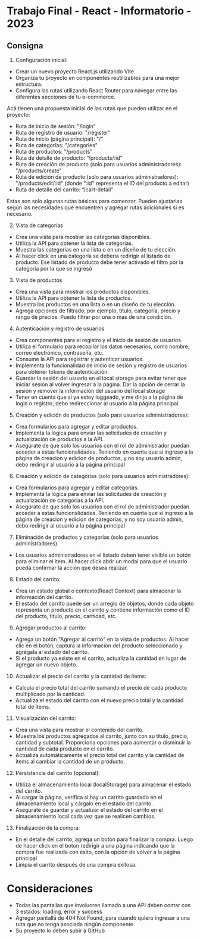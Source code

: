# Trabajo Final - React - Informatorio - 2023
## Consigna


1. Configuración inicial:

- Crear un nuevo proyecto React.js utilizando Vite.
- Organiza tu proyecto en componentes reutilizables para una mejor estructura.
- Configura las rutas utilizando React Router para navegar entre las diferentes
secciones de tu e-commerce.

Acá tienen una propuesta inicial de las rutas que pueden utilizar en el proyecto:

- Ruta de inicio de sesión: "/login"
- Ruta de registro de usuario: "/register"
- Ruta de inicio (página principal): "/"
- Ruta de categorías: "/categories"
- Ruta de productos: "/products"
- Ruta de detalle de producto: “/products/:id”
- Ruta de creación de producto (solo para usuarios administradores):
"/products/create"
- Ruta de edición de producto (solo para usuarios administradores):
"/products/edit/:id" (donde ":id" representa el ID del producto a editar)
- Ruta de detalle del carrito: “/cart-detail”

Estas son solo algunas rutas básicas para comenzar. Pueden ajustarlas según las
necesidades que encuentren y agregar rutas adicionales si es necesario.

2. Vista de categorías

- Crea una vista para mostrar las categorías disponibles.
- Utiliza la API para obtener la lista de categorías.
- Muestra las categorías en una lista o en un diseño de tu elección.
- Al hacer click en una categoría se debería redirigir al listado de producto. Ese
listado de producto debe tener activado el filtro por la categoría por la que se
ingresó

3. Vista de productos

- Crea una vista para mostrar los productos disponibles.
- Utiliza la API para obtener la lista de productos.
- Muestra los productos en una lista o en un diseño de tu elección.
- Agrega opciones de filtrado, por ejemplo, título, categoría, precio y rango de
precios. Puedo filtrar por una o mas de una condición.

4. Autenticación y registro de usuarios

- Crea componentes para el registro y el inicio de sesión de usuarios.
- Utiliza el formulario para recopilar los datos necesarios, como nombre, correo
electrónico, contraseña, etc.
- Consume la API para registrar y autenticar usuarios.
- Implementa la funcionalidad de inicio de sesión y registro de usuarios para
obtener tokens de autenticación.
- Guardar la sesión del usuario en el local storage para evitar tener que iniciar
sesión al volver ingresar a la página. Dar la opción de cerrar la sesión y
remover la información del usuario del local storage
- Tener en cuenta que si ya estoy loggeado, y me dirijo a la página de login o
registro, debo redireccionar al usuario a la página principal.

5. Creación y edición de productos (solo para usuarios administradores):

- Crea formularios para agregar y editar productos.
- Implementa la lógica para enviar las solicitudes de creación y actualización de
productos a la API.
- Asegúrate de que solo los usuarios con el rol de administrador puedan acceder
a estas funcionalidades. Teniendo en cuenta que si ingreso a la página de
creacion y edicion de productos, y no soy usuario admin, debo redirigir al
usuario a la página principal

6. Creación y edición de categorías (solo para usuarios administradores):

- Crea formularios para agregar y editar categorías.
- Implementa la lógica para enviar las solicitudes de creación y actualización de
categorías a la API.
- Asegúrate de que solo los usuarios con el rol de administrador puedan acceder
a estas funcionalidades. Teniendo en cuenta que si ingreso a la página de
creacion y edicion de categorías, y no soy usuario admin, debo redirigir al
usuario a la página principal

7. Eliminación de productos y categorías (solo para usuarios administradores)

- Los usuarios administradores en el listado deben tener visible un botón para
eliminar el item. Al hacer click abrir un modal para que el usuario pueda
confirmar la acción que desea realizar.

8. Estado del carrito:

- Crea un estado global o contexto(React Context) para almacenar la
información del carrito.
- El estado del carrito puede ser un arreglo de objetos, donde cada objeto
representa un producto en el carrito y contiene información como el ID del
producto, título, precio, cantidad, etc.

9. Agregar productos al carrito:

- Agrega un botón "Agregar al carrito" en la vista de productos.
Al hacer clic en el botón, captura la información del producto seleccionado y
agrégala al estado del carrito.
- Si el producto ya existe en el carrito, actualiza la cantidad en lugar de agregar
un nuevo objeto.

10. Actualizar el precio del carrito y la cantidad de ítems:

- Calcula el precio total del carrito sumando el precio de cada producto
multiplicado por la cantidad.
- Actualiza el estado del carrito con el nuevo precio total y la cantidad total de
ítems.

11. Visualización del carrito:

- Crea una vista para mostrar el contenido del carrito.
- Muestra los productos agregados al carrito, junto con su título, precio, cantidad
y subtotal.
Proporciona opciones para aumentar o disminuir la cantidad de cada producto
en el carrito.
- Actualiza automáticamente el precio total del carrito y la cantidad de ítems al
cambiar la cantidad de un producto.

12. Persistencia del carrito (opcional):

- Utiliza el almacenamiento local (localStorage) para almacenar el estado del
carrito.
- Al cargar la página, verifica si hay un carrito guardado en el almacenamiento
local y cárgalo en el estado del carrito.
- Asegúrate de guardar y actualizar el estado del carrito en el almacenamiento
local cada vez que se realicen cambios.

13. Finalización de la compra:

- En el detalle del carrito, agrega un botón para finalizar la compra. Luego de
hacer click en el boton redirigir a una página indicando que la compra fue
realizada con éxito, con la opción de volver a la página principal
- Limpia el carrito después de una compra exitosa.

# Consideraciones

- Todas las pantallas que involucren llamado a una API deben contar con 3 estados:
loading, error y success
- Agregar pantalla de 404 Not Found, para cuando quiero ingresar a una ruta que no
tenga asociada ningún componente
- Su proyecto lo deben subir a GitHub